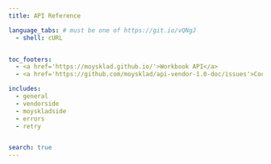 ```yaml
---
title: API Reference

language_tabs: # must be one of https://git.io/vQNgJ
  - shell: cURL


toc_footers:
  - <a href='https://moysklad.github.io/'>Workbook API</a>
  - <a href='https://github.com/moysklad/api-vendor-1.0-doc/issues'>Сообщите об ошибке</a>

includes:
  - general
  - vendorside
  - moyskladside
  - errors
  - retry


search: true
---
```

